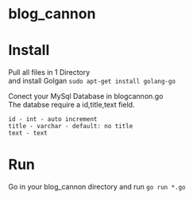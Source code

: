 # blog_cannon

# Install
Pull all files in 1 Directory  
and install Golgan
`sudo apt-get install golang-go`

Conect your MySql Database in blogcannon.go  
The databse require a id,title,text field.
```
id - int - auto increment  
title - varchar - default: no title
text - text 
```


# Run
Go in your blog_cannon directory and run `go run *.go`
